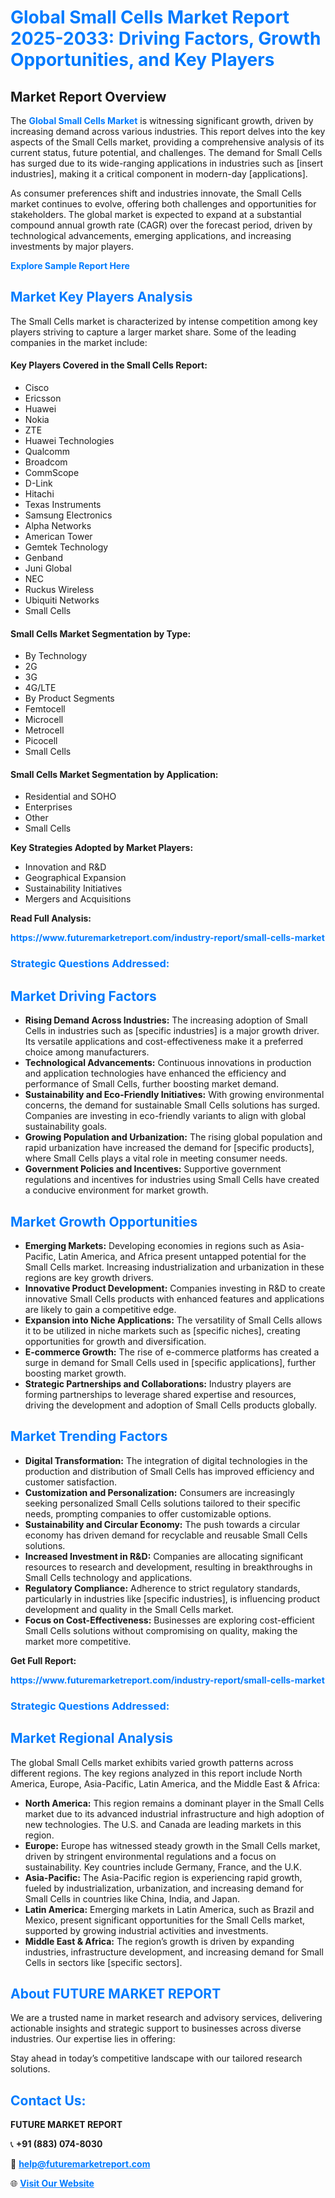 <h1 style="color: #007BFF;">Global Small Cells Market Report 2025-2033: Driving Factors, Growth Opportunities, and Key Players</h1>

<section id="overview">
<h2>Market Report Overview</h2>
<p>The <a href="https://www.futuremarketreport.com/industry-report/small-cells-market" style="color: #007BFF; text-decoration: none;"><strong>Global Small Cells Market</strong></a> is witnessing significant growth, driven by increasing demand across various industries. This report delves into the key aspects of the Small Cells market, providing a comprehensive analysis of its current status, future potential, and challenges. The demand for Small Cells has surged due to its wide-ranging applications in industries such as [insert industries], making it a critical component in modern-day [applications].</p>
<p>As consumer preferences shift and industries innovate, the Small Cells market continues to evolve, offering both challenges and opportunities for stakeholders. The global market is expected to expand at a substantial compound annual growth rate (CAGR) over the forecast period, driven by technological advancements, emerging applications, and increasing investments by major players.</p>
</section>

<section id="overview">
<p><a href="https://www.futuremarketreport.com/request-sample/reportId=96789" style="color: #007BFF; text-decoration: none;"><strong>Explore Sample Report Here</strong></a></p>
</section>

<section id="key-players">
<h2 style="color: #007BFF;">Market Key Players Analysis</h2>
<p>The Small Cells market is characterized by intense competition among key players striving to capture a larger market share. Some of the leading companies in the market include:</p>
<h4>Key Players Covered in the Small Cells Report:</h4>
<ul><li>Cisco</li><li>Ericsson</li><li>Huawei</li><li>Nokia</li><li>ZTE</li><li>Huawei Technologies</li><li>Qualcomm</li><li>Broadcom</li><li>CommScope</li><li>D-Link</li><li>Hitachi</li><li>Texas Instruments</li><li>Samsung Electronics</li><li>Alpha Networks</li><li>American Tower</li><li>Gemtek Technology</li><li>Genband</li><li>Juni Global</li><li>NEC</li><li>Ruckus Wireless</li><li>Ubiquiti Networks</li><li>Small Cells</li></ul>
<h4>Small Cells Market Segmentation by Type:</h4>
<ul><li>By Technology</li><li>2G</li><li>3G</li><li>4G/LTE</li><li>By Product Segments</li><li>Femtocell</li><li>Microcell</li><li>Metrocell</li><li>Picocell</li><li>Small Cells</li></ul>

<h4>Small Cells Market Segmentation by Application:</h4>
<ul><li>Residential and SOHO</li><li>Enterprises</li><li>Other</li><li>Small Cells</li></ul>
<p><strong>Key Strategies Adopted by Market Players:</strong></p>
<ul>
<li>Innovation and R&D</li>
<li>Geographical Expansion</li>
<li>Sustainability Initiatives</li>
<li>Mergers and Acquisitions</li>
</ul>
</section>

<section>
<p><strong>Read Full Analysis: </strong></p><a href="https://www.futuremarketreport.com/industry-report/small-cells-market" style="color: #007BFF; text-decoration: none;"><strong>https://www.futuremarketreport.com/industry-report/small-cells-market</strong></a>
<h3 style="color: #007BFF;">Strategic Questions Addressed:</h3>
</section>

<section id="driving-factors">
<h2 style="color: #007BFF;">Market Driving Factors</h2>
<ul>
<li><strong>Rising Demand Across Industries:</strong> The increasing adoption of Small Cells in industries such as [specific industries] is a major growth driver. Its versatile applications and cost-effectiveness make it a preferred choice among manufacturers.</li>
<li><strong>Technological Advancements:</strong> Continuous innovations in production and application technologies have enhanced the efficiency and performance of Small Cells, further boosting market demand.</li>
<li><strong>Sustainability and Eco-Friendly Initiatives:</strong> With growing environmental concerns, the demand for sustainable Small Cells solutions has surged. Companies are investing in eco-friendly variants to align with global sustainability goals.</li>
<li><strong>Growing Population and Urbanization:</strong> The rising global population and rapid urbanization have increased the demand for [specific products], where Small Cells plays a vital role in meeting consumer needs.</li>
<li><strong>Government Policies and Incentives:</strong> Supportive government regulations and incentives for industries using Small Cells have created a conducive environment for market growth.</li>
</ul>
</section>

<section id="growth-opportunities">
<h2 style="color: #007BFF;">Market Growth Opportunities</h2>
<ul>
<li><strong>Emerging Markets:</strong> Developing economies in regions such as Asia-Pacific, Latin America, and Africa present untapped potential for the Small Cells market. Increasing industrialization and urbanization in these regions are key growth drivers.</li>
<li><strong>Innovative Product Development:</strong> Companies investing in R&D to create innovative Small Cells products with enhanced features and applications are likely to gain a competitive edge.</li>
<li><strong>Expansion into Niche Applications:</strong> The versatility of Small Cells allows it to be utilized in niche markets such as [specific niches], creating opportunities for growth and diversification.</li>
<li><strong>E-commerce Growth:</strong> The rise of e-commerce platforms has created a surge in demand for Small Cells used in [specific applications], further boosting market growth.</li>
<li><strong>Strategic Partnerships and Collaborations:</strong> Industry players are forming partnerships to leverage shared expertise and resources, driving the development and adoption of Small Cells products globally.</li>
</ul>
</section>

<section id="trending-factors">
<h2 style="color: #007BFF;">Market Trending Factors</h2>
<ul>
<li><strong>Digital Transformation:</strong> The integration of digital technologies in the production and distribution of Small Cells has improved efficiency and customer satisfaction.</li>
<li><strong>Customization and Personalization:</strong> Consumers are increasingly seeking personalized Small Cells solutions tailored to their specific needs, prompting companies to offer customizable options.</li>
<li><strong>Sustainability and Circular Economy:</strong> The push towards a circular economy has driven demand for recyclable and reusable Small Cells solutions.</li>
<li><strong>Increased Investment in R&D:</strong> Companies are allocating significant resources to research and development, resulting in breakthroughs in Small Cells technology and applications.</li>
<li><strong>Regulatory Compliance:</strong> Adherence to strict regulatory standards, particularly in industries like [specific industries], is influencing product development and quality in the Small Cells market.</li>
<li><strong>Focus on Cost-Effectiveness:</strong> Businesses are exploring cost-efficient Small Cells solutions without compromising on quality, making the market more competitive.</li>
</ul>
</section>

<section>
<p><strong>Get Full Report: </strong></p><a href="https://www.futuremarketreport.com/industry-report/small-cells-market" style="color: #007BFF; text-decoration: none;"><strong>https://www.futuremarketreport.com/industry-report/small-cells-market</strong></a>
<h3 style="color: #007BFF;">Strategic Questions Addressed:</h3>
</section>


<section id="regional-analysis">
<h2 style="color: #007BFF;">Market Regional Analysis</h2>
<p>The global Small Cells market exhibits varied growth patterns across different regions. The key regions analyzed in this report include North America, Europe, Asia-Pacific, Latin America, and the Middle East & Africa:</p>
<ul>
<li><strong>North America:</strong> This region remains a dominant player in the Small Cells market due to its advanced industrial infrastructure and high adoption of new technologies. The U.S. and Canada are leading markets in this region.</li>
<li><strong>Europe:</strong> Europe has witnessed steady growth in the Small Cells market, driven by stringent environmental regulations and a focus on sustainability. Key countries include Germany, France, and the U.K.</li>
<li><strong>Asia-Pacific:</strong> The Asia-Pacific region is experiencing rapid growth, fueled by industrialization, urbanization, and increasing demand for Small Cells in countries like China, India, and Japan.</li>
<li><strong>Latin America:</strong> Emerging markets in Latin America, such as Brazil and Mexico, present significant opportunities for the Small Cells market, supported by growing industrial activities and investments.</li>
<li><strong>Middle East & Africa:</strong> The region’s growth is driven by expanding industries, infrastructure development, and increasing demand for Small Cells in sectors like [specific sectors].</li>
</ul>
</section>

<footer>
<h2 style="color: #007BFF;">About FUTURE MARKET REPORT</h2>
<p>We are a trusted name in market research and advisory services, delivering actionable insights and strategic support to businesses across diverse industries. Our expertise lies in offering:</p>

<p>Stay ahead in today’s competitive landscape with our tailored research solutions.</p>

<h2 style="color: #007BFF;">Contact Us:</h2>
<p><strong>FUTURE MARKET REPORT</strong></p>
<p>📞 <strong>+91 (883) 074-8030</strong></p>
<p>📧 <strong><a href="mailto:help@futuremarketreport.com" style="color: #007BFF;">help@futuremarketreport.com</a></strong></p>
<p>🌐 <strong><a href="https://www.futuremarketreport.com/" style="color: #007BFF;">Visit Our Website</a></strong></p>
</footer>